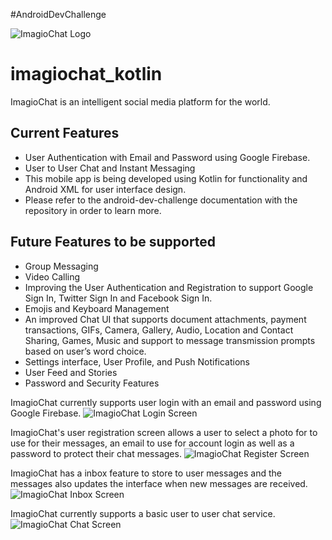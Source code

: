 #AndroidDevChallenge

![ImagioChat Logo](https://github.com/GenieCloud/imagiochat_kotlin/blob/master/imagiochat_logo_mdpi.png)

# imagiochat_kotlin
ImagioChat is an intelligent social media platform for the world.
## Current Features
* User Authentication with Email and Password using Google Firebase.
* User to User Chat and Instant Messaging
* This mobile app is being developed using Kotlin for functionality and Android XML for user interface design.
* Please refer to the android-dev-challenge documentation with the repository in order to learn more.
## Future Features to be supported
* Group Messaging
* Video Calling
* Improving the User Authentication and Registration to support Google Sign In, Twitter Sign In
and Facebook Sign In.
* Emojis and Keyboard Management
* An improved Chat UI that supports document attachments, payment transactions, GIFs, Camera,
Gallery, Audio, Location and Contact Sharing, Games, Music and support to message
transmission prompts based on user’s word choice.
* Settings interface, User Profile, and Push Notifications
* User Feed and Stories
* Password and Security Features

ImagioChat currently supports user login with an email and password using Google Firebase.
![ImagioChat Login Screen](https://github.com/GenieCloud/imagiochat_kotlin/blob/master/imagiochat-signin-screen.png)

ImagioChat's user registration screen allows a user to select a photo for to use for their messages, an email to use for account login as well as a password to protect their chat messages.
![ImagioChat Register Screen](https://github.com/GenieCloud/imagiochat_kotlin/blob/master/imagiochat-register-screen.png)

ImagioChat has a inbox feature to store to user messages and the messages also updates the interface when new messages are received.
![ImagioChat Inbox Screen](https://github.com/GenieCloud/imagiochat_kotlin/blob/master/imagiochat-message-inbox-screen.png)

ImagioChat currently supports a basic user to user chat service.
![ImagioChat Chat Screen](https://github.com/GenieCloud/imagiochat_kotlin/blob/master/imagiochat-chat-screen.png)
